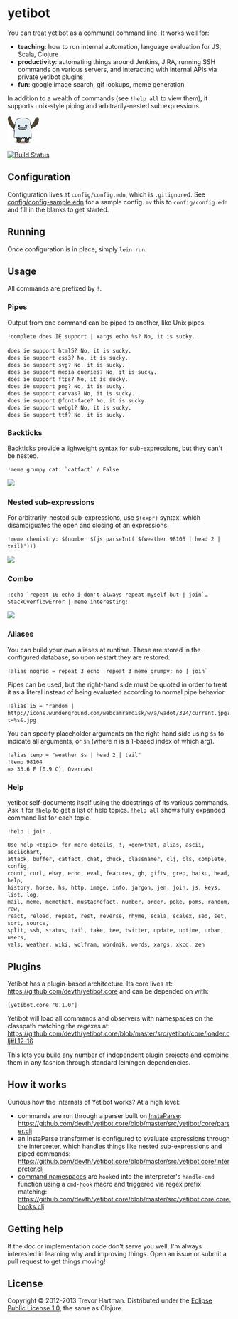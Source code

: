 # yetibot

You can treat yetibot as a communal command line. It works well for:

 - **teaching**: how to run internal automation, language evaluation for JS,
   Scala, Clojure
 - **productivity**: automating things around Jenkins, JIRA, running SSH
   commands on various servers, and interacting with internal APIs via private
   yetibot plugins
 - **fun**: google image search, gif lookups, meme generation

In addition to a wealth of commands (see `!help all` to view them), it supports
unix-style piping and arbitrarily-nested sub expressions.

![yeti](yeti.png)

[![Build Status](https://travis-ci.org/devth/yetibot.png?branch=master)](https://travis-ci.org/devth/yetibot)

## Configuration

Configuration lives at `config/config.edn`, which is `.gitignore`d. See
[config/config-sample.edn](config/config-sample.edn) for a sample config.
`mv` this to `config/config.edn` and fill in the blanks to get started.

## Running

Once configuration is in place, simply `lein run`.

## Usage

All commands are prefixed by `!`.

### Pipes

Output from one command can be piped to another, like Unix pipes.

```
!complete does IE support | xargs echo %s? No, it is sucky.

does ie support html5? No, it is sucky.
does ie support css3? No, it is sucky.
does ie support svg? No, it is sucky.
does ie support media queries? No, it is sucky.
does ie support ftps? No, it is sucky.
does ie support png? No, it is sucky.
does ie support canvas? No, it is sucky.
does ie support @font-face? No, it is sucky.
does ie support webgl? No, it is sucky.
does ie support ttf? No, it is sucky.
```

### Backticks

Backticks provide a lighweight syntax for sub-expressions, but they can't be
nested.

```
!meme grumpy cat: `catfact` / False
```

<img src="http://cdn.memegenerator.net/instances/500x/33734863.jpg" />


### Nested sub-expressions

For arbitrarily-nested sub-expressions, use `$(expr)` syntax, which
disambiguates the open and closing of an expressions.

```
!meme chemistry: $(number $(js parseInt('$(weather 98105 | head 2 | tail)')))
```

<img src="http://i.imgflip.com/4xby8.jpg" />


### Combo

```
!echo `repeat 10 echo i don't always repeat myself but | join`…StackOverflowError | meme interesting:
```

<img src="http://cdn.memegenerator.net/instances/500x/34461434.jpg" />


### Aliases

You can build your own aliases at runtime. These are stored in the configured
database, so upon restart they are restored.

```
!alias nogrid = repeat 3 echo `repeat 3 meme grumpy: no | join`
```

Pipes can be used, but the right-hand side must be quoted in order to treat it
as a literal instead of being evaluated according to normal pipe behavior.

```
!alias i5 = "random | http://icons.wunderground.com/webcamramdisk/w/a/wadot/324/current.jpg?t=%s&.jpg
```

You can specify placeholder arguments on the right-hand side using `$s` to
indicate all arguments, or `$n` (where n is a 1-based index of which arg).

```
!alias temp = "weather $s | head 2 | tail"
!temp 98104
=> 33.6 F (0.9 C), Overcast
```

### Help

yetibot self-documents itself using the docstrings of its various commands. Ask it
for `!help` to get a list of help topics. `!help all` shows fully expanded command
list for each topic.

```
!help | join ,
```

```
Use help <topic> for more details, !, <gen>that, alias, ascii, asciichart,
attack, buffer, catfact, chat, chuck, classnamer, clj, cls, complete, config,
count, curl, ebay, echo, eval, features, gh, giftv, grep, haiku, head, help,
history, horse, hs, http, image, info, jargon, jen, join, js, keys, list, log,
mail, meme, memethat, mustachefact, number, order, poke, poms, random, raw,
react, reload, repeat, rest, reverse, rhyme, scala, scalex, sed, set, sort, source,
split, ssh, status, tail, take, tee, twitter, update, uptime, urban, users,
vals, weather, wiki, wolfram, wordnik, words, xargs, xkcd, zen
```

## Plugins

Yetibot has a plugin-based architecture. Its core lives at:
https://github.com/devth/yetibot.core and can be depended on with:

```
[yetibot.core "0.1.0"]
```

Yetibot will load all commands and observers with namespaces on the classpath
matching the regexes at:
https://github.com/devth/yetibot.core/blob/master/src/yetibot/core/loader.clj#L12-16

This lets you build any number of independent plugin projects and combine them
in any fashion through standard leiningen dependencies.


## How it works

Curious how the internals of Yetibot works? At a high level:

- commands are run through a parser built on
  [InstaParse](https://github.com/Engelberg/instaparse):
  https://github.com/devth/yetibot.core/blob/master/src/yetibot/core/parser.clj
- an InstaParse transformer is configured to evaluate expressions through the
  interpreter, which handles things like nested sub-expressions and piped
  commands:
  https://github.com/devth/yetibot.core/blob/master/src/yetibot.core/interpreter.clj
- [command namespaces](https://github.com/devth/yetibot/tree/master/src/yetibot/commands)
  are `hook`ed into the interpreter's `handle-cmd` function using a `cmd-hook`
  macro and triggered via regex prefix matching:
  https://github.com/devth/yetibot.core/blob/master/src/yetibot.core.core.hooks.clj

## Getting help

If the doc or implementation code don't serve you well, I'm always interested in
learning why and improving things. Open an issue or submit a pull request to get
things moving!

## License

Copyright &copy; 2012-2013 Trevor Hartman. Distributed under the [Eclipse Public
License 1.0](http://opensource.org/licenses/eclipse-1.0.php), the same as
Clojure.
